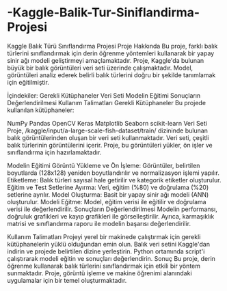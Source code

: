 # -Kaggle-Balik-Tur-Siniflandirma-Projesi
Kaggle Balık Türü Sınıflandırma Projesi
Proje Hakkında
Bu proje, farklı balık türlerini sınıflandırmak için derin öğrenme yöntemleri kullanarak bir yapay sinir ağı modeli geliştirmeyi amaçlamaktadır. Proje, Kaggle'da bulunan büyük bir balık görüntüleri veri seti üzerinde çalışmaktadır. Model, görüntüleri analiz ederek belirli balık türlerini doğru bir şekilde tanımlamak için eğitilmiştir.

İçindekiler:
Gerekli Kütüphaneler
Veri Seti
Modelin Eğitimi
Sonuçların Değerlendirilmesi
Kullanım Talimatları
Gerekli Kütüphaneler
Bu projede kullanılan kütüphaneler:

NumPy
Pandas
OpenCV
Keras
Matplotlib
Seaborn
scikit-learn
Veri Seti
Proje, /kaggle/input/a-large-scale-fish-dataset/train/ dizininde bulunan balık görüntülerinden oluşan bir veri seti kullanmaktadır. Veri seti, çeşitli balık türlerinin görüntülerini içerir. Proje, bu görüntüleri yükler, ön işler ve sınıflandırma için hazırlamaktadır.

Modelin Eğitimi
Görüntü Yükleme ve Ön İşleme: Görüntüler, belirtilen boyutlarda (128x128) yeniden boyutlandırılır ve normalizasyon işlemi yapılır.
Etiketleme: Balık türleri sayısal hale getirilir ve kategorik etiketler oluşturulur.
Eğitim ve Test Setlerine Ayırma: Veri, eğitim (%80) ve doğrulama (%20) setlerine ayrılır.
Model Oluşturma: Basit bir yapay sinir ağı modeli (ANN) oluşturulur.
Modeli Eğitme: Model, eğitim verisi ile eğitilir ve doğrulama verisi ile değerlendirilir.
Sonuçların Değerlendirilmesi
Modelin performansı, doğruluk grafikleri ve kayıp grafikleri ile görselleştirilir. Ayrıca, karmaşıklık matrisi ve sınıflandırma raporu ile modelin başarısı değerlendirilir.

Kullanım Talimatları
Projeyi yerel bir makinede çalıştırmak için gerekli kütüphanelerin yüklü olduğundan emin olun.
Balık veri setini Kaggle'dan indirin ve projede belirtilen dizine yerleştirin.
Python ortamında script'i çalıştırarak modeli eğitin ve sonuçları değerlendirin.
Sonuç
Bu proje, derin öğrenme kullanarak balık türlerini sınıflandırmak için etkili bir yöntem sunmaktadır. Proje, görüntü işleme ve makine öğrenimi alanındaki uygulamalar için bir temel oluşturmaktadır.

